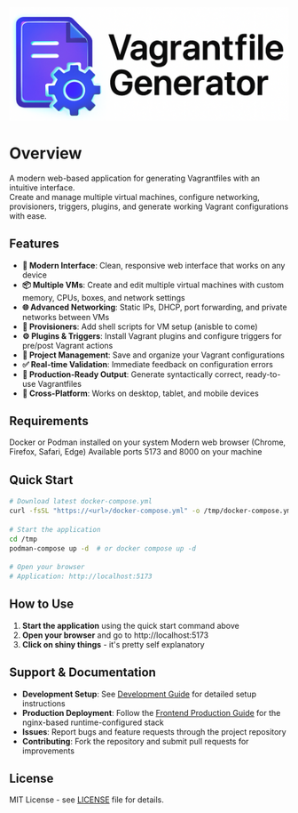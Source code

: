 ![logo](pics/logo_light_cropped.png)
# Overview

A modern web-based application for generating Vagrantfiles with an intuitive interface.  
Create and manage multiple virtual machines, configure networking, provisioners, triggers, plugins, and generate working Vagrant configurations with ease.

## Features

- **🚀 Modern Interface**: Clean, responsive web interface that works on any device
- **📦 Multiple VMs**: Create and edit multiple virtual machines with custom memory, CPUs, boxes, and network settings
- **🌐 Advanced Networking**: Static IPs, DHCP, port forwarding, and private networks between VMs
- **🔧 Provisioners**: Add shell scripts for VM setup (anisble to come)
- **⚙️ Plugins & Triggers**: Install Vagrant plugins and configure triggers for pre/post Vagrant actions
- **💾 Project Management**: Save and organize your Vagrant configurations
- **✅ Real-time Validation**: Immediate feedback on configuration errors
- **📝 Production-Ready Output**: Generate syntactically correct, ready-to-use Vagrantfiles
- **📱 Cross-Platform**: Works on desktop, tablet, and mobile devices

## Requirements
Docker or Podman installed on your system
Modern web browser (Chrome, Firefox, Safari, Edge)
Available ports 5173 and 8000 on your machine

## Quick Start

```bash
# Download latest docker-compose.yml
curl -fsSL "https://<url>/docker-compose.yml" -o /tmp/docker-compose.yml

# Start the application
cd /tmp
podman-compose up -d  # or docker compose up -d

# Open your browser
# Application: http://localhost:5173
```

## How to Use

1. **Start the application** using the quick start command above
2. **Open your browser** and go to http://localhost:5173
3. **Click on shiny things** - it's pretty self explanatory

## Support & Documentation

- **Development Setup**: See [Development Guide](DEVELOPMENT.md) for detailed setup instructions
- **Production Deployment**: Follow the [Frontend Production Guide](docs/FRONTEND_PRODUCTION.md) for the nginx-based runtime-configured stack
- **Issues**: Report bugs and feature requests through the project repository
- **Contributing**: Fork the repository and submit pull requests for improvements

## License

MIT License - see [LICENSE](LICENSE) file for details.
